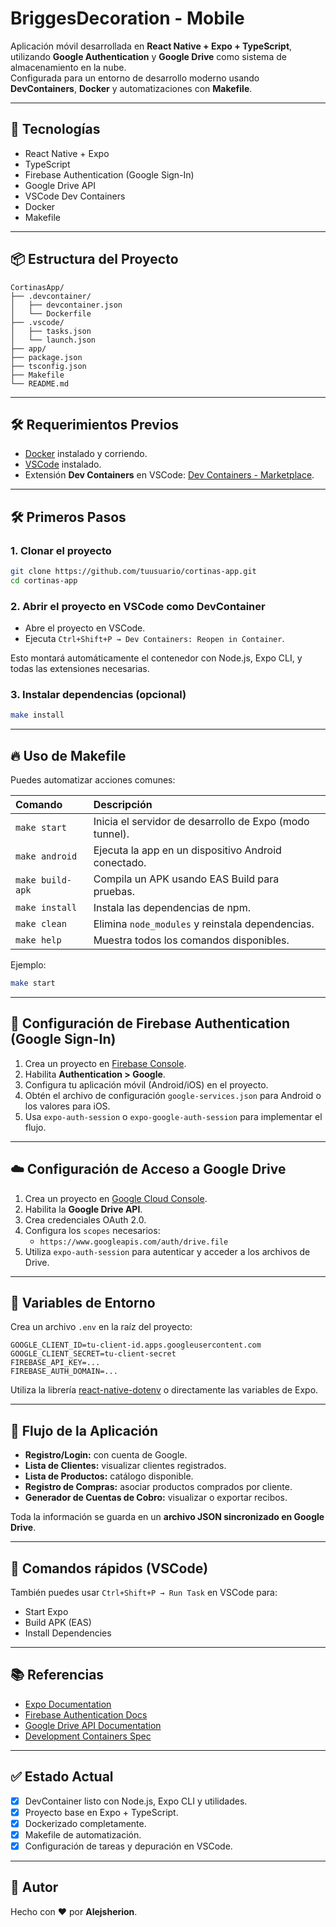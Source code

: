 <!--- cSpell:disable --->
# BriggesDecoration - Mobile

Aplicación móvil desarrollada en **React Native + Expo + TypeScript**, utilizando **Google Authentication** y **Google Drive** como sistema de almacenamiento en la nube.  
Configurada para un entorno de desarrollo moderno usando **DevContainers**, **Docker** y automatizaciones con **Makefile**.

---

## 🚀 Tecnologías

- React Native + Expo
- TypeScript
- Firebase Authentication (Google Sign-In)
- Google Drive API
- VSCode Dev Containers
- Docker
- Makefile

---

## 📦 Estructura del Proyecto

```
CortinasApp/
├── .devcontainer/
│   ├── devcontainer.json
│   └── Dockerfile
├── .vscode/
│   ├── tasks.json
│   └── launch.json
├── app/
├── package.json
├── tsconfig.json
├── Makefile
└── README.md
```

---

## 🛠️ Requerimientos Previos

- [Docker](https://www.docker.com/) instalado y corriendo.
- [VSCode](https://code.visualstudio.com/) instalado.
- Extensión **Dev Containers** en VSCode: [Dev Containers - Marketplace](https://marketplace.visualstudio.com/items?itemName=ms-vscode-remote.remote-containers).

---

## 🛠️ Primeros Pasos

### 1. Clonar el proyecto

```bash
git clone https://github.com/tuusuario/cortinas-app.git
cd cortinas-app
```

### 2. Abrir el proyecto en VSCode como **DevContainer**

- Abre el proyecto en VSCode.
- Ejecuta `Ctrl+Shift+P → Dev Containers: Reopen in Container`.

Esto montará automáticamente el contenedor con Node.js, Expo CLI, y todas las extensiones necesarias.

### 3. Instalar dependencias (opcional)

```bash
make install
```

---

## 🔥 Uso de Makefile

Puedes automatizar acciones comunes:

| Comando | Descripción |
|:---|:---|
| `make start` | Inicia el servidor de desarrollo de Expo (modo tunnel). |
| `make android` | Ejecuta la app en un dispositivo Android conectado. |
| `make build-apk` | Compila un APK usando EAS Build para pruebas. |
| `make install` | Instala las dependencias de npm. |
| `make clean` | Elimina `node_modules` y reinstala dependencias. |
| `make help` | Muestra todos los comandos disponibles. |

Ejemplo:

```bash
make start
```

---

## 🚧 Configuración de Firebase Authentication (Google Sign-In)

1. Crea un proyecto en [Firebase Console](https://console.firebase.google.com/).
2. Habilita **Authentication > Google**.
3. Configura tu aplicación móvil (Android/iOS) en el proyecto.
4. Obtén el archivo de configuración `google-services.json` para Android o los valores para iOS.
5. Usa `expo-auth-session` o `expo-google-auth-session` para implementar el flujo.

---

## ☁️ Configuración de Acceso a Google Drive

1. Crea un proyecto en [Google Cloud Console](https://console.cloud.google.com/).
2. Habilita la **Google Drive API**.
3. Crea credenciales OAuth 2.0.
4. Configura los `scopes` necesarios:
   - `https://www.googleapis.com/auth/drive.file`
5. Utiliza `expo-auth-session` para autenticar y acceder a los archivos de Drive.

---

## 📄 Variables de Entorno

Crea un archivo `.env` en la raíz del proyecto:

```dotenv
GOOGLE_CLIENT_ID=tu-client-id.apps.googleusercontent.com
GOOGLE_CLIENT_SECRET=tu-client-secret
FIREBASE_API_KEY=...
FIREBASE_AUTH_DOMAIN=...
```

Utiliza la librería [react-native-dotenv](https://www.npmjs.com/package/react-native-dotenv) o directamente las variables de Expo.

---

## 📱 Flujo de la Aplicación

- **Registro/Login:** con cuenta de Google.
- **Lista de Clientes:** visualizar clientes registrados.
- **Lista de Productos:** catálogo disponible.
- **Registro de Compras:** asociar productos comprados por cliente.
- **Generador de Cuentas de Cobro:** visualizar o exportar recibos.

Toda la información se guarda en un **archivo JSON sincronizado en Google Drive**.

---

## 📃 Comandos rápidos (VSCode)

También puedes usar `Ctrl+Shift+P → Run Task` en VSCode para:

- Start Expo
- Build APK (EAS)
- Install Dependencies

---

## 📚 Referencias

- [Expo Documentation](https://docs.expo.dev/)
- [Firebase Authentication Docs](https://firebase.google.com/docs/auth)
- [Google Drive API Documentation](https://developers.google.com/drive)
- [Development Containers Spec](https://containers.dev/)

---

## ✅ Estado Actual

- [x] DevContainer listo con Node.js, Expo CLI y utilidades.
- [x] Proyecto base en Expo + TypeScript.
- [x] Dockerizado completamente.
- [x] Makefile de automatización.
- [x] Configuración de tareas y depuración en VSCode.

---

## 🚀 Autor

Hecho con ❤️ por **Alejsherion**.
